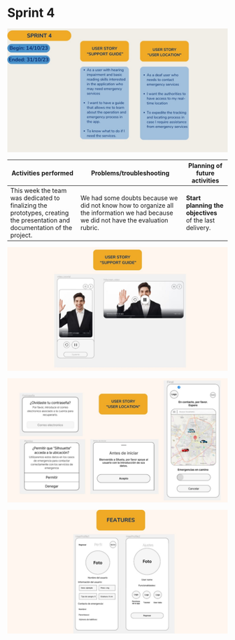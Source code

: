 # Sprint 4

<p align="center">
  <img src="Sprints/sprint4.jpeg">
</p>

| Activities performed |Problems/troubleshooting |Planning of future activities |
|--|--|--|
|This week the team was dedicated to finalizing the prototypes, creating the presentation and documentation of the project.| We had some doubts because we did not know how to organize all the information we had because we did not have the evaluation rubric.|**Start planning the objectives** of the last delivery.|

<p align="center">
  <img src="Sprints/sprint4.1.jpeg">
</p>

<p align="center">
  <img src="Sprints/sprint4.2.jpeg">
</p>

<p align="center">
  <img src="Sprints/sprint4.3.jpeg">
</p>
